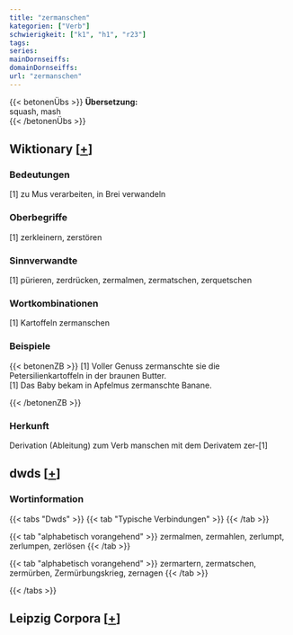 ```yaml
---
title: "zermanschen"
kategorien: ["Verb"]
schwierigkeit: ["k1", "h1", "r23"]
tags:
series:
mainDornseiffs:
domainDornseiffs:
url: "zermanschen"
---
```


{{< betonenÜbs >}}
**Übersetzung:**  
squash, mash  
{{< /betonenÜbs >}}

## Wiktionary [[+](https://de.wiktionary.org/wiki/zermanschen)]

### Bedeutungen
[1] zu Mus verarbeiten, in Brei verwandeln  

### Oberbegriffe
[1] zerkleinern, zerstören  

### Sinnverwandte
[1] pürieren, zerdrücken, zermalmen, zermatschen, zerquetschen  

### Wortkombinationen
[1] Kartoffeln zermanschen  

### Beispiele
{{< betonenZB >}}
[1] Voller Genuss zermanschte sie die Petersilienkartoffeln in der braunen Butter.  
[1] Das Baby bekam in Apfelmus zermanschte Banane.  

{{< /betonenZB >}}
### Herkunft
Derivation (Ableitung) zum Verb manschen mit dem Derivatem zer-[1]  



## dwds [[+](https://www.dwds.de/wb/zermanschen)]

### Wortinformation
{{< tabs "Dwds" >}}
{{< tab "Typische Verbindungen" >}}
{{< /tab >}}

{{< tab "alphabetisch vorangehend" >}}
zermalmen, zermahlen, zerlumpt, zerlumpen, zerlösen
{{< /tab >}}

{{< tab "alphabetisch vorangehend" >}}
zermartern, zermatschen, zermürben, Zermürbungskrieg, zernagen
{{< /tab >}}

{{< /tabs >}}

## Leipzig Corpora [[+](https://corpora.uni-leipzig.de/en/res?word=zermanschen&corpusId=deu_newscrawl-public_2018)]

